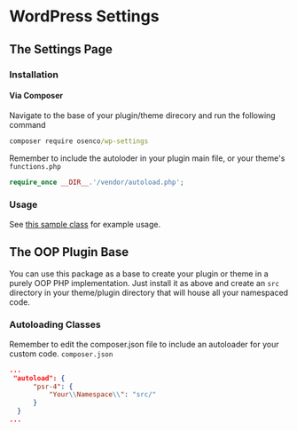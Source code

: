 # WordPress Settings
## The Settings Page
### Installation
#### Via Composer
Navigate to the base of your plugin/theme direcory and run the following command
```cmd
composer require osenco/wp-settings
```

Remember to include the autoloder in your plugin main file, or your theme's `functions.php`
```php
require_once __DIR__.'/vendor/autoload.php';
```

### Usage
See [this sample class](src/Example.php) for example usage.

## The OOP Plugin Base
You can use this package as a base to create your plugin or theme in a purely OOP PHP implementation. Just install it as above and create an `src` directory in your theme/plugin directory that will house all your namespaced code.

### Autoloading Classes
Remember to edit the composer.json file to include an autoloader for your custom code.
`composer.json`

```json
...
 "autoload": {
      "psr-4": {
          "Your\\Namespace\\": "src/"
      }
  }
...
```

